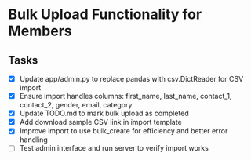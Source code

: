 # Bulk Upload Functionality for Members

## Tasks
- [x] Update app/admin.py to replace pandas with csv.DictReader for CSV import
- [x] Ensure import handles columns: first_name, last_name, contact_1, contact_2, gender, email, category
- [x] Update TODO.md to mark bulk upload as completed
- [x] Add download sample CSV link in import template
- [x] Improve import to use bulk_create for efficiency and better error handling
- [ ] Test admin interface and run server to verify import works
